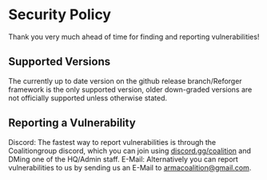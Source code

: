 # Security Policy
Thank you very much ahead of time for finding and reporting vulnerabilities!

## Supported Versions
The currently up to date version on the github release branch/Reforger framework is the only supported version, older down-graded versions are not officially supported unless otherwise stated.

## Reporting a Vulnerability
Discord:
The fastest way to report vulnerabilities is through the Coalitiongroup discord, which you can join using [discord.gg/coalition](https://discord.com/invite/the-coalition) and DMing one of the HQ/Admin staff.
E-Mail:
Alternatively you can report vulnerabilities to us by sending us an E-Mail to <armacoalition@gmail.com>.


